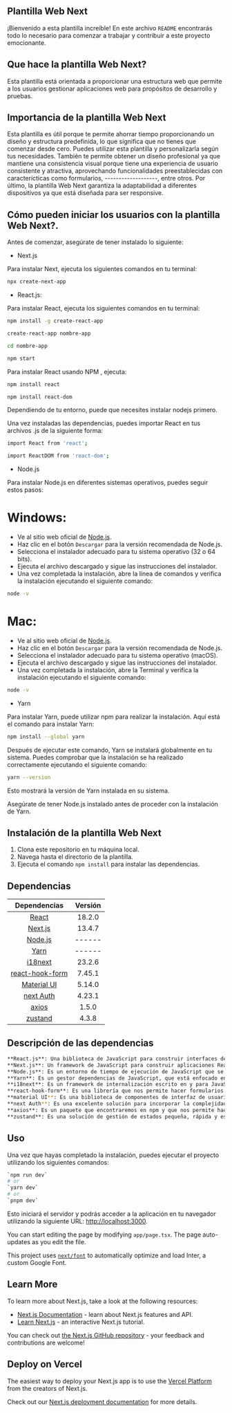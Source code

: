 ## Plantilla Web Next

¡Bienvenido a esta plantilla increíble! En este archivo `README` encontrarás todo lo necesario para comenzar a trabajar y contribuir a este proyecto emocionante.

## Que hace la plantilla Web Next?

Esta plantilla está orientada a proporcionar una estructura web que permite a los usuarios gestionar aplicaciones web para propósitos de desarrollo y pruebas.

## Importancia de la plantilla Web Next

Esta plantilla es útil porque te permite ahorrar tiempo proporcionando un diseño y estructura predefinida, lo que significa que no tienes que comenzar desde cero. Puedes utilizar esta plantilla y personalizarla según tus necesidades. También te permite obtener un diseño profesional ya que mantiene una consistencia visual porque tiene una experiencia de usuario consistente y atractiva, aprovechando funcionalidades preestablecidas con caracterícticas como formularios, -------------------, entre otros. Por último, la plantilla Web Next garantiza la adaptabilidad a diferentes dispositivos ya que está diseñada para ser responsive.

<!-- This is a [Next.js](https://nextjs.org/) project bootstrapped with [`create-next-app`](https://github.com/vercel/next.js/tree/canary/packages/create-next-app). -->

## <!-- Getting Started  -->Cómo pueden iniciar los usuarios con la plantilla Web Next?.

Antes de comenzar, asegúrate de tener instalado lo siguiente:

- Next.js

Para instalar Next, ejecuta los siguientes comandos en tu terminal:

```bash
npx create-next-app
```

- React.js:

Para instalar React, ejecuta los siguientes comandos en tu terminal:

```bash
npm install -g create-react-app
```

```bash
create-react-app nombre-app
```

```bash
cd nombre-app
```

```bash
npm start
```

Para instalar React usando NPM , ejecuta:

```bash
npm install react
```

```bash
npm install react-dom
```

Dependiendo de tu entorno, puede que necesites instalar nodejs primero.

Una vez instaladas las dependencias, puedes importar React en tus archivos .js de la siguiente forma:

```bash
import React from 'react';
```

```bash
import ReactDOM from 'react-dom';
```

- Node.js

Para instalar Node.js en diferentes sistemas operativos, puedes seguir estos pasos:

# Windows:

- Ve al sitio web oficial de [Node.js](https://nodejs.org/).
- Haz clic en el botón `Descargar` para la versión recomendada de Node.js.
- Selecciona el instalador adecuado para tu sistema operativo (32 o 64 bits).
- Ejecuta el archivo descargado y sigue las instrucciones del instalador.
- Una vez completada la instalación, abre la línea de comandos y verifica la instalación ejecutando el siguiente comando:

```bash
node -v
```

# Mac:

- Ve al sitio web oficial de [Node.js](https://nodejs.org/).
- Haz clic en el botón `Descargar` para la versión recomendada de Node.js.
- Selecciona el instalador adecuado para tu sistema operativo (macOS).
- Ejecuta el archivo descargado y sigue las instrucciones del instalador.
- Una vez completada la instalación, abre la Terminal y verifica la instalación ejecutando el siguiente comando:

```bash
node -v
```

- Yarn

Para instalar Yarn, puede utilizar npm para realizar la instalación. Aquí está el comando para instalar Yarn:

```bash
npm install --global yarn
```

Después de ejecutar este comando, Yarn se instalará globalmente en tu sistema. Puedes comprobar que la instalación se ha realizado correctamente ejecutando el siguiente comando:

```bash
yarn --version
```

Esto mostrará la versión de Yarn instalada en su sistema.

Asegúrate de tener Node.js instalado antes de proceder con la instalación de Yarn.

## Instalación de la plantilla Web Next

1. Clona este repositorio en tu máquina local.
2. Navega hasta el directorio de la plantilla.
3. Ejecuta el comando `npm install` para instalar las dependencias.

## Dependencias

|                               Dependencias                               | Versión |
| :----------------------------------------------------------------------: | :-----: |
|        [React](https://react.dev/learn/start-a-new-react-project)        | 18.2.0  |
|     [Next.js](https://nextjs.org/docs/getting-started/installation)      | 13.4.7  |
|        [Node.js](https://nodejs.org/en/download/package-manager)         | ------  |
| [Yarn](https://classic.yarnpkg.com/lang/en/docs/install/#windows-stable) | ------  |
|       [i18next](https://www.i18next.com/overview/getting-started)        | 23.2.6  |
|        [react-hook-form](https://react-hook-form.com/get-started)        | 7.45.1  |
| [Material UI](https://mui.com/material-ui/getting-started/installation/) | 5.14.0  |
|      [next Auth](https://next-auth.js.org/getting-started/example)       | 4.23.1  |
|         [axios](https://www.npmjs.com/package//axios#installing)         |  1.5.0  |
|             [zustand](https://www.npmjs.com/package/zustand)             |  4.3.8  |

## Descripción de las dependencias

```bash
**React.js**: Una biblioteca de JavaScript para construir interfaces de usuario.
**Next.js**: Un framework de JavaScript para construir aplicaciones React renderizadas del lado del servidor listas para la producción.
**Node.js**: Es un entorno de tiempo de ejecución de JavaScript que se utiliza para crear aplicaciones escalables del lado del servidor.
**Yarn**: Es un gestor dependencias de JavaScript, que está enfocado en la velocidad y la seguridad.
**i18next**: Es un framework de internalización escrito en y para JavaScript.
**react-hook-form**: Es una librería que nos permite hacer formularios no-controlados, manteniendo el estándar HTML, reduciendo el número de re-renders y generando una mejor experiencia de usuario.
**material UI**: Es una biblioteca de componentes de interfaz de usuario para React, diseñada para ayudar a los desarrolladores a construir aplicaciones web modernas
**next Auth**: Es una excelente solución para incorporar la complejidad de la seguridad sin la molestia de tener que crearla por tu cuenta.
**axios**: Es un paquete que encontraremos en npm y que nos permite hacer peticiones o llamadas al contenido de un enlace HTTP.
**zustand**: Es una solución de gestión de estados pequeña, rápida y escalable.
```

## Uso

Una vez que hayas completado la instalación, puedes ejecutar el proyecto utilizando los siguientes comandos:

```bash
`npm run dev`
# or
`yarn dev`
# or
`pnpm dev`
```

<!-- First, run the development server: -->

Esto iniciará el servidor y podrás acceder a la aplicación en tu navegador utilizando la siguiente URL: [http://localhost:3000](http://localhost:3000).

<!-- Open [http://localhost:3000](http://localhost:3000) with your browser to see the result. -->

You can start editing the page by modifying `app/page.tsx`. The page auto-updates as you edit the file.

This project uses [`next/font`](https://nextjs.org/docs/basic-features/font-optimization) to automatically optimize and load Inter, a custom Google Font.

## Learn More

To learn more about Next.js, take a look at the following resources:

- [Next.js Documentation](https://nextjs.org/docs) - learn about Next.js features and API.
- [Learn Next.js](https://nextjs.org/learn) - an interactive Next.js tutorial.

You can check out [the Next.js GitHub repository](https://github.com/vercel/next.js/) - your feedback and contributions are welcome!

## Deploy on Vercel

The easiest way to deploy your Next.js app is to use the [Vercel Platform](https://vercel.com/new?utm_medium=default-template&filter=next.js&utm_source=create-next-app&utm_campaign=create-next-app-readme) from the creators of Next.js.

Check out our [Next.js deployment documentation](https://nextjs.org/docs/deployment) for more details.
